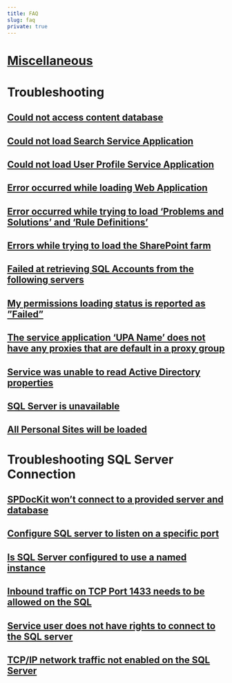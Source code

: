 ```yaml
---
title: FAQ
slug: faq
private: true
---
```


# [Miscellaneous](miscellaneous.md)
# Troubleshooting
## [Could not access content database](could-not-access-content-database-on-server.md)
## [Could not load Search Service Application](could-not-load-search-service-application.md)
## [Could not load User Profile Service Application](could-not-load-user-profile-service.md)
## [Error occurred while loading Web Application](error-occurred-while-loading.md)
## [Error occurred while trying to load ‘Problems and Solutions’ and ‘Rule Definitions’](error-while-loading-problems-solutions-rule-definitions.md)
## [Errors while trying to load the SharePoint farm](errors-while-loading-farm.md)
## [Failed at retrieving SQL Accounts from the following servers](failed-at-retrieving-accounts-from-servers.md)
## [My permissions loading status is reported as ”Failed”](permissions-loading-status.md)
## [The service application ‘UPA Name’ does not have any proxies that are default in a proxy group](service-app-does-not-have-proxies.md)
## [Service was unable to read Active Directory properties](service-was-unable-to-read-active-directory-properties.md)
## [SQL Server is unavailable](sql-server-unavailable.md)
## [All Personal Sites will be loaded](warning-personal-sites-loaded.md)
# Troubleshooting SQL Server Connection
## [SPDocKit won’t connect to a provided server and database](configuration-wizard-connect-to-server-and-database.md)
## [Configure SQL server to listen on a specific port](configure-server-to-listen-on-a-specific-port.md)
##  [Is SQL Server configured to use a named instance](configure-server-to-use-named-instance.md)
## [Inbound traffic on TCP Port 1433 needs to be allowed on the SQL](inbound-traffic-1433.md)
## [Service user does not have rights to connect to the SQL server](service-user-doesnt-have-rights-to-connect-to-sql-server.md)
## [TCP/IP network traffic not enabled on the SQL Server](tcp-ip-network-traffic-not-enabled-on-sql-server.md)
